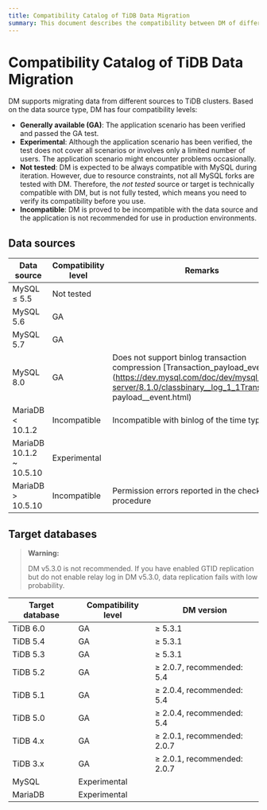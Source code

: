 ```yaml
---
title: Compatibility Catalog of TiDB Data Migration
summary: This document describes the compatibility between DM of different versions and upstream/downstream databases.
---
```


# Compatibility Catalog of TiDB Data Migration

DM supports migrating data from different sources to TiDB clusters. Based on the data source type, DM has four compatibility levels:

- **Generally available (GA)**: The application scenario has been verified and passed the GA test.
- **Experimental**: Although the application scenario has been verified, the test does not cover all scenarios or involves only a limited number of users. The application scenario might encounter problems occasionally.
- **Not tested**: DM is expected to be always compatible with MySQL during iteration. However, due to resource constraints, not all MySQL forks are tested with DM. Therefore, the *not tested* source or target is technically compatible with DM, but is not fully tested, which means you need to verify its compatibility before you use.
- **Incompatible**: DM is proved to be incompatible with the data source and the application is not recommended for use in production environments.

## Data sources

|Data source|Compatibility level|Remarks|
|-|-|-|
|MySQL ≤ 5.5|Not tested||
|MySQL 5.6|GA||
|MySQL 5.7|GA||
|MySQL 8.0|GA|Does not support binlog transaction compression [Transaction_payload_event](https://dev.mysql.com/doc/dev/mysql-server/8.1.0/classbinary__log_1_1Transaction__ payload__event.html)|
|MariaDB < 10.1.2|Incompatible|Incompatible with binlog of the time type|
|MariaDB 10.1.2 ~ 10.5.10|Experimental||
|MariaDB > 10.5.10|Incompatible|Permission errors reported in the check procedure|

## Target databases

> **Warning:**
>
> DM v5.3.0 is not recommended. If you have enabled GTID replication but do not enable relay log in DM v5.3.0, data replication fails with low probability.

|Target database|Compatibility level|DM version|
|-|-|-|
|TiDB 6.0|GA|≥ 5.3.1|
|TiDB 5.4|GA|≥ 5.3.1|
|TiDB 5.3|GA|≥ 5.3.1|
|TiDB 5.2|GA|≥ 2.0.7, recommended: 5.4|
|TiDB 5.1|GA|≥ 2.0.4, recommended: 5.4|
|TiDB 5.0|GA|≥ 2.0.4, recommended: 5.4|
|TiDB 4.x|GA|≥ 2.0.1, recommended: 2.0.7|
|TiDB 3.x|GA|≥ 2.0.1, recommended: 2.0.7|
|MySQL|Experimental||
|MariaDB|Experimental||